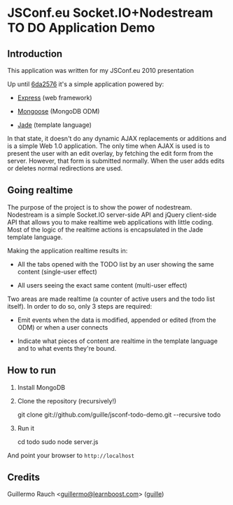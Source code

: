 JSConf.eu Socket.IO+Nodestream TO DO Application Demo
=====================================================

## Introduction

This application was written for my JSConf.eu 2010 presentation

Up until [6da2576](https://github.com/guille/jsconf-todo-demo/tree/6da25769f2fcb4d5c0d88d5f558b6dc998a2cecc) it's a simple application powered by:

- [Express](http://github.com/visionmedia/express) (web framework)

- [Mongoose](http://github.com/learnboost/mongoose) (MongoDB ODM)

- [Jade](http://github.com/visionmedia/jade) (template language)

In that state, it doesn't do any dynamic AJAX replacements or additions and is a simple Web 1.0 application. The only time when AJAX is used is to present the user with an edit overlay, by fetching the edit form from the server. However, that form is submitted normally. When the user adds edits or deletes normal redirections are used.

## Going realtime

The purpose of the project is to show the power of nodestream. Nodestream is a simple Socket.IO server-side API and jQuery client-side API that allows you to make realtime web applications with little coding. Most of the logic of the realtime actions is encapsulated in the Jade template language.

Making the application realtime results in:

- All the tabs opened with the TODO list by an user showing the same content (single-user effect)

- All users seeing the exact same content (multi-user effect)

Two areas are made realtime (a counter of active users and the todo list itself). In order to do so, only 3 steps are required:

- Emit events when the data is modified, appended or edited (from the ODM) or when a user connects

- Indicate what pieces of content are realtime in the template language and to what events they're bound.

## How to run

1. Install MongoDB 
2. Clone the repository (recursively!)

	git clone git://github.com/guille/jsconf-todo-demo.git --recursive todo

3. Run it

	cd todo
	sudo node server.js

And point your browser to `http://localhost`

## Credits

Guillermo Rauch &lt;guillermo@learnboost.com&gt; ([guille](http://github.com/guille))
